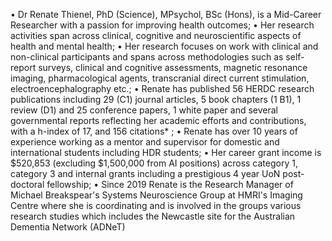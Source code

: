 •	Dr Renate Thienel, PhD (Science), MPsychol, BSc (Hons), is a Mid-Career Researcher with a passion for improving health outcomes;
•	Her research activities span across clinical, cognitive and neuroscientific aspects of health and mental health;
•	Her research focuses on work with clinical and non-clinical participants and spans across methodologies such as self-report surveys, clinical and cognitive assessments, magnetic resonance imaging, pharmacological agents, transcranial direct current stimulation, electroencephalography etc.;
•	Renate has published 56 HERDC research publications including 29 (C1) journal articles, 5 book chapters (1 B1), 1 review (D1) and 25 conference papers, 1 white paper and several governmental reports reflecting her academic efforts and contributions, with a h-index of 17, and 156 citations* ;
•	Renate has over 10 years of experience working as a mentor and supervisor for domestic and international students including HDR students;
•	Her career grant income is $520,853 (excluding $1,500,000 from AI positions) across category 1, category 3 and internal grants including a prestigious 4 year UoN post-doctoral fellowship;
•	Since 2019 Renate is the Research Manager of Michael Breakspear's Systems Neuroscience Group at HMRI's Imaging Centre where she is coordinating and is involved in the groups various research studies which includes the Newcastle site for the Australian Dementia Network (ADNeT)

